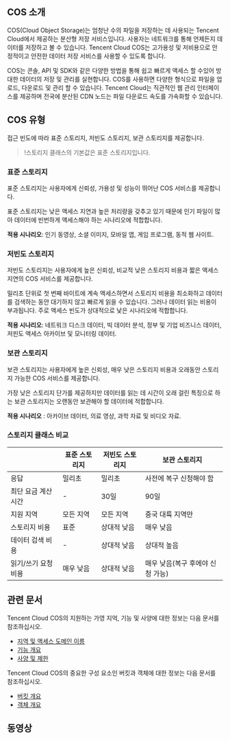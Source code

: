 ## COS 소개

COS(Cloud Object Storage)는 엄청난 수의 파일을 저장하는 데 사용되는 Tencent Cloud에서 제공하는 분산형 저장 서비스입니다. 사용자는 네트워크를 통해 언제든지 데이터를 저장하고 볼 수 있습니다. Tencent Cloud COS는 고가용성 및 저비용으로 안정적이고 안전한 데이터 저장 서비스를 사용할 수 있도록 합니다.

COS는 콘솔, API 및 SDK와 같은 다양한 방법을 통해 쉽고 빠르게 액세스 할 수있어 방대한 데이터의 저장 및 관리를 실현합니다. COS를 사용하면 다양한 형식으로 파일을 업로드, 다운로드 및 관리 할 수 있습니다. Tencent Cloud는 직관적인 웹 관리 인터페이스를 제공하며 전국에 분산된 CDN 노드는 파일 다운로드 속도를 가속화할 수 있습니다.
## COS 유형

접근 빈도에 따라 표준 스토리지, 저빈도 스토리지, 보관 스토리지를 제공합니다.

>!스토리지 클래스의 기본값은 표준 스토리지입니다.

### 표준 스토리지

표준 스토리지는 사용자에게 신뢰성, 가용성 및 성능이 뛰어난 COS 서비스를 제공합니다.

표준 스토리지는 낮은 액세스 지연과 높은 처리량을 갖추고 있기 때문에 인기 파일이 많아 데이터에 빈번하게 액세스해야 하는 시나리오에 적합합니다.

**적용 시나리오**: 인기 동영상, 소셜 이미지, 모바일 앱, 게임 프로그램, 동적 웹 사이트.

### 저빈도 스토리지

저빈도 스토리지는 사용자에게 높은 신뢰성, 비교적 낮은 스토리지 비용과 짧은 액세스 지연의 COS 서비스를 제공합니다.

밀리초 단위로 첫 번째 바이트에 계속 액세스하면서 스토리지 비용을 최소화하고 데이터를 검색하는 동안 대기하지 않고 빠르게 읽을 수 있습니다. 그러나 데이터 읽는 비용이 부과됩니다. 주로 액세스 빈도가 상대적으로 낯은 시나리오에 적합합니다.

**적용 시나리오**: 네트워크 디스크 데이터, 빅 데이터 분석, 정부 및 기업 비즈니스 데이터, 저핀도 액세스 아카이브 및 모니터링 데이터.

### 보관 스토리지

보관 스토리지는 사용자에게 높은 신뢰성, 매우 낮은 스토리지 비용과 오래동안 스토리지 가능한 COS 서비스를 제공합니다.

가장 낮은 스토리지 단가를 제공하지만 데이터를 읽는 데 시간이 오래 걸린 특징으로 하는 보관 스토리지는 오랜동안 보관해야 할 데이터에 적합합니다.

**적용 시나리오** : 아카이브 데이터, 의료 영상, 과학 자료 및 비디오 자료.

### 스토리지 클래스 비교

|              | 표준 스토리지 | 저빈도 스토리지 | 보관 스토리지
| ------------ | -------- | -------- | ------------------- |
| 응답         | 밀리초   | 밀리초   | 사전에 복구 신청해야 함     |
| 최단 요금 계산 시간 | -        | 30일    | 90일               |
| 지원 지역     | 모든 지역 | 모든 지역 | 중국 대륙 지역만  |
| 스토리지 비용     | 표준     | 상대적 낮음     | 매우 낮음                |
| 데이터 검색 비용 | -        | 상대적 낮음     | 상대적 높음                |
| 읽기/쓰기 요청 비용 | 매우 낮음     | 상대적 낮음     | 매우 낮음(복구 후에야 신청 가능) |

## 관련 문서
Tencent Cloud COS의 지원하는 가영 지억, 기능 및 사양에 대한 정보는 다음 문서를 참조하십시오.
- [지역 및 액세스 도메인 이름](https://cloud.tencent.com/document/product/436/6224)
- [기능 개요](https://cloud.tencent.com/document/product/436/8186)
- [사양 및 제한](https://intl.cloud.tencent.com/document/product/436/14518)

Tencent Cloud COS의 중요한 구성 요소인 버킷과 객체에 대한 정보는 다음 문서를 참조하십시오.
- [버킷 개요](https://cloud.tencent.com/document/product/436/13312)
- [객체 개요](https://cloud.tencent.com/document/product/436/13324)

## 동영상
